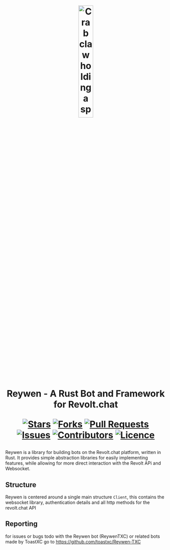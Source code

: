 <h1 align="center">
  <img src="https://github.com/toastxc/Reywen-Revolt/blob/main/README_RESOURCES/ReywenLogo.svg" alt="Crab claw holding a spanner" width="30%" height="30%">

  Reywen - A Rust Bot and Framework for Revolt.chat
  
  [![Stars](https://img.shields.io/github/stars/toastxc/Reywen-Revolt?style=flat-square&logoColor=white)](https://github.com/toastxc/Reywen-Revolt/stargazers)
  [![Forks](https://img.shields.io/github/forks/toastxc/Reywen-Revolt?style=flat-square&logoColor=white)](https://github.com/toastxc/Reywen-Revolt/network/members)
  [![Pull Requests](https://img.shields.io/github/issues-pr/toastxc/Reywen-Revolt?style=flat-square&logoColor=white)](https://github.com/toastxc/Reywen-Revolt/pulls)
  [![Issues](https://img.shields.io/github/issues/toastxc/Reywen-Revolt?style=flat-square&logoColor=white)](https://github.com/toastxc/Reywen-Revolt/issues)
  [![Contributors](https://img.shields.io/github/contributors/toastxc/Reywen-Revolt?style=flat-square&logoColor=white)](https://github.com/toastxc/Reywen-Revolt/graphs/contributors)
  [![Licence](https://img.shields.io/github/license/toastxc/Reywen-Revolt?style=flat-square&logoColor=white)](https://github.com/toastxc/Reywen-Revolt/blob/main/LICENCE)
</h1>

Reywen is a library for building bots on the Revolt.chat platform, written in Rust. It provides simple abstraction libraries for easily implementing features, while allowing for more direct interaction with the Revolt APi and Websocket.


## Structure
Reywen is centered around a single main structure `Client`, this contains the websocket library, authentication details and all http methods for the revolt.chat API

## Reporting
for issues or bugs todo with the Reywen bot (ReywenTXC) or related bots made by ToastXC go to https://github.com/toastxc/Reywen-TXC
